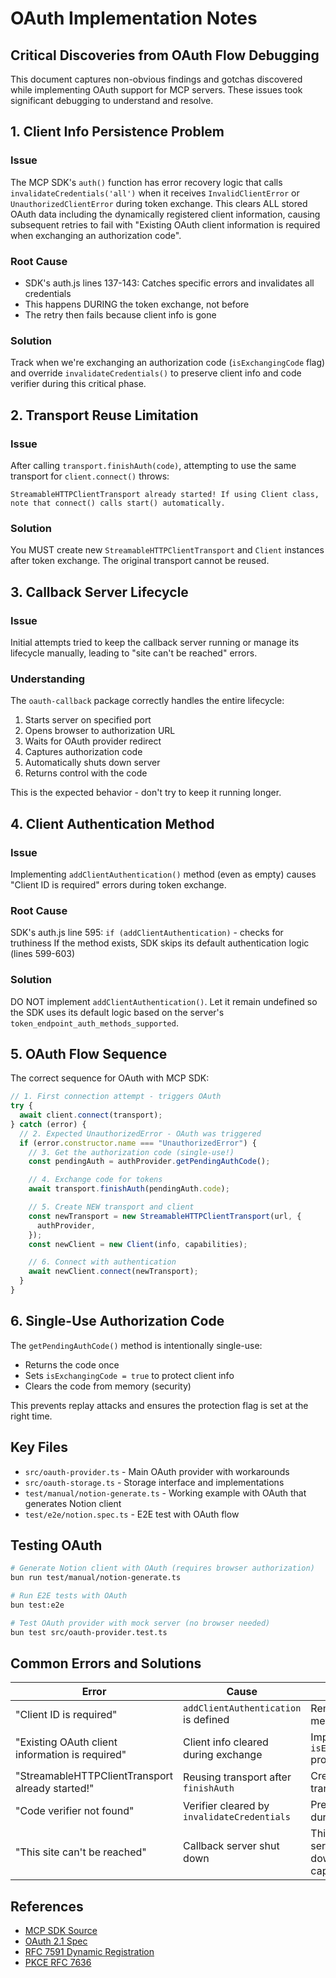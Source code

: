 # OAuth Implementation Notes

## Critical Discoveries from OAuth Flow Debugging

This document captures non-obvious findings and gotchas discovered while implementing OAuth support for MCP servers. These issues took significant debugging to understand and resolve.

## 1. Client Info Persistence Problem

### Issue

The MCP SDK's `auth()` function has error recovery logic that calls `invalidateCredentials('all')` when it receives `InvalidClientError` or `UnauthorizedClientError` during token exchange. This clears ALL stored OAuth data including the dynamically registered client information, causing subsequent retries to fail with "Existing OAuth client information is required when exchanging an authorization code".

### Root Cause

- SDK's auth.js lines 137-143: Catches specific errors and invalidates all credentials
- This happens DURING the token exchange, not before
- The retry then fails because client info is gone

### Solution

Track when we're exchanging an authorization code (`isExchangingCode` flag) and override `invalidateCredentials()` to preserve client info and code verifier during this critical phase.

## 2. Transport Reuse Limitation

### Issue

After calling `transport.finishAuth(code)`, attempting to use the same transport for `client.connect()` throws:

```
StreamableHTTPClientTransport already started! If using Client class, note that connect() calls start() automatically.
```

### Solution

You MUST create new `StreamableHTTPClientTransport` and `Client` instances after token exchange. The original transport cannot be reused.

## 3. Callback Server Lifecycle

### Issue

Initial attempts tried to keep the callback server running or manage its lifecycle manually, leading to "site can't be reached" errors.

### Understanding

The `oauth-callback` package correctly handles the entire lifecycle:

1. Starts server on specified port
2. Opens browser to authorization URL
3. Waits for OAuth provider redirect
4. Captures authorization code
5. Automatically shuts down server
6. Returns control with the code

This is the expected behavior - don't try to keep it running longer.

## 4. Client Authentication Method

### Issue

Implementing `addClientAuthentication()` method (even as empty) causes "Client ID is required" errors during token exchange.

### Root Cause

SDK's auth.js line 595: `if (addClientAuthentication)` - checks for truthiness
If the method exists, SDK skips its default authentication logic (lines 599-603)

### Solution

DO NOT implement `addClientAuthentication()`. Let it remain undefined so the SDK uses its default logic based on the server's `token_endpoint_auth_methods_supported`.

## 5. OAuth Flow Sequence

The correct sequence for OAuth with MCP SDK:

```typescript
// 1. First connection attempt - triggers OAuth
try {
  await client.connect(transport);
} catch (error) {
  // 2. Expected UnauthorizedError - OAuth was triggered
  if (error.constructor.name === "UnauthorizedError") {
    // 3. Get the authorization code (single-use!)
    const pendingAuth = authProvider.getPendingAuthCode();

    // 4. Exchange code for tokens
    await transport.finishAuth(pendingAuth.code);

    // 5. Create NEW transport and client
    const newTransport = new StreamableHTTPClientTransport(url, {
      authProvider,
    });
    const newClient = new Client(info, capabilities);

    // 6. Connect with authentication
    await newClient.connect(newTransport);
  }
}
```

## 6. Single-Use Authorization Code

The `getPendingAuthCode()` method is intentionally single-use:

- Returns the code once
- Sets `isExchangingCode = true` to protect client info
- Clears the code from memory (security)

This prevents replay attacks and ensures the protection flag is set at the right time.

## Key Files

- `src/oauth-provider.ts` - Main OAuth provider with workarounds
- `src/oauth-storage.ts` - Storage interface and implementations
- `test/manual/notion-generate.ts` - Working example with OAuth that generates Notion client
- `test/e2e/notion.spec.ts` - E2E test with OAuth flow

## Testing OAuth

```bash
# Generate Notion client with OAuth (requires browser authorization)
bun run test/manual/notion-generate.ts

# Run E2E tests with OAuth
bun test:e2e

# Test OAuth provider with mock server (no browser needed)
bun test src/oauth-provider.test.ts
```

## Common Errors and Solutions

| Error                                            | Cause                                       | Solution                                                |
| ------------------------------------------------ | ------------------------------------------- | ------------------------------------------------------- |
| "Client ID is required"                          | `addClientAuthentication` is defined        | Remove the method entirely                              |
| "Existing OAuth client information is required"  | Client info cleared during exchange         | Implement `isExchangingCode` protection                 |
| "StreamableHTTPClientTransport already started!" | Reusing transport after `finishAuth`        | Create new transport/client                             |
| "Code verifier not found"                        | Verifier cleared by `invalidateCredentials` | Preserve verifier during exchange                       |
| "This site can't be reached"                     | Callback server shut down                   | This is normal - server shuts down after capturing code |

## References

- [MCP SDK Source](https://github.com/modelcontextprotocol/sdk)
- [OAuth 2.1 Spec](https://datatracker.ietf.org/doc/html/draft-ietf-oauth-v2-1)
- [RFC 7591 Dynamic Registration](https://datatracker.ietf.org/doc/html/rfc7591)
- [PKCE RFC 7636](https://datatracker.ietf.org/doc/html/rfc7636)
